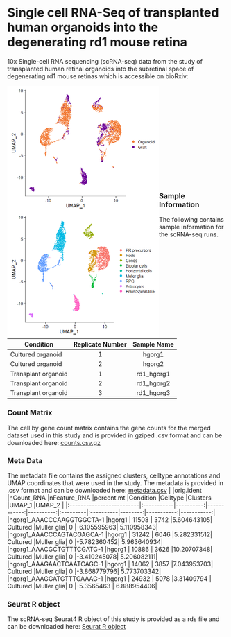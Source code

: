 # Single cell RNA-Seq of transplanted human organoids into the degenerating rd1 mouse retina

10x Single-cell RNA sequencing (scRNA-seq) data from the study of transplanted human retinal organoids into the subretinal space of degenerating rd1 mouse retinas which is accessible on bioRxiv:

<img align="left" src="./image/sample.png" width="350"><img align="left" src="./image/celltype.png" width="350"/>
<br>
<br>
<br>
<br>
<br>
<br>
<br>
<br>
<br>
<br>
<br>
<br>
<br>


### Sample Information
The following contains sample information for the scRNA-seq runs.

| Condition        | Replicate Number           | Sample Name  |
| ------------- |:-------------:|:-----:|
Cultured organoid | 1 |hgorg1
Cultured organoid | 2 |hgorg2
Transplant organoid | 1 |rd1_hgorg1
Transplant organoid | 2 |rd1_hgorg2
Transplant organoid | 3 |rd1_hgorg3

### Count Matrix
The cell by gene count matrix contains the gene counts for the merged dataset used in this study and is provided in gziped .csv format and can be downloaded here:
[counts.csv.gz](https://livejohnshopkins-my.sharepoint.com/:u:/g/personal/csanti10_jh_edu/EX6pLuZtP9tHl0y4dFUWPsIBnKUvpUfqL_UQfTmFVPrcDg?e=LFuGyt)

### Meta Data 
The metadata file contains the assigned clusters, celltype annotations and UMAP coordinates that were used in the study.
The metadata is provided in .csv format and can be downloaded here:
[metadata.csv](https://livejohnshopkins-my.sharepoint.com/:x:/g/personal/csanti10_jh_edu/Een-3fTwCpVNrz-v2wO6k88Bg1FvPtNE7npiaK5I_db6ww?e=UNNG99)
|                          |orig.ident  |nCount_RNA |nFeature_RNA |percent.mt |Condition |Celltype   |Clusters |UMAP_1      |UMAP_2      |
|:-------------------------|:-----------|----------:|------------:|----------:|:---------|:----------|--------:|-----------:|-----------:|
|hgorg1_AAACCCAAGGTGGCTA-1 |hgorg1      |	11508     |	3742	      |5.604643105|	Cultured |Muller glia|	0      |-6.105595963|	5.110958343|
|hgorg1_AAACCCAGTACGAGCA-1 |hgorg1	    | 31242	    | 6046	      |5.282331512|	Cultured |Muller glia|	0	     |-5.782360452|	5.963640934|
|hgorg1_AAACGCTGTTTCGATG-1 |hgorg1	    | 10886	    | 3626	      |10.20707348|	Cultured |Muller glia|	0	     |-3.410245078|	5.206082111|
|hgorg1_AAAGAACTCAATCAGC-1 |hgorg1	    | 14062	    | 3857	      |7.043953703|	Cultured |Muller glia|	0	     |-3.868779796|	5.773703342|
|hgorg1_AAAGGATGTTTGAAAG-1 |hgorg1	    | 24932	    | 5078	      |3.31409794	| Cultured |Muller glia|	0	     |-5.3565463	| 6.888954406|

### Seurat R object
The scRNA-seq Seurat4 R object of this study is provided as a rds file and can be downloaded here:
[Seurat R object](https://livejohnshopkins-my.sharepoint.com/:u:/g/personal/csanti10_jh_edu/EUz2fD7IqNJGirvMrfZ7shcBKoqLlri55JS1Z1gQ67V-EA?e=4Abwu9)
